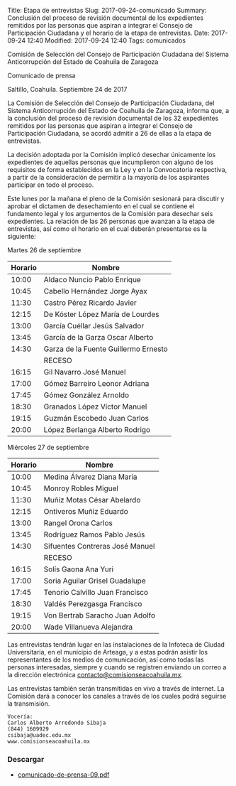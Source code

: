Title: Etapa de entrevistas
Slug: 2017-09-24-comunicado
Summary: Conclusión del proceso de revisión documental de los expedientes remitidos por las personas que aspiran a integrar el Consejo de Participación Ciudadana y el horario de la etapa de entrevistas.
Date: 2017-09-24 12:40
Modified: 2017-09-24 12:40
Tags: comunicados


Comisión de Selección del Consejo de Participación Ciudadana del Sistema Anticorrupción del Estado de Coahuila de Zaragoza

Comunicado de prensa

Saltillo, Coahuila. Septiembre 24 de 2017

La Comisión de Selección del Consejo de Participación Ciudadana, del Sistema Anticorrupción del Estado de Coahuila de Zaragoza, informa que, a la conclusión del proceso de revisión documental de los 32 expedientes remitidos por las personas que aspiran a integrar el Consejo de Participación Ciudadana, se acordó admitir a 26 de ellas a la etapa de entrevistas.

La decisión adoptada por la Comisión implicó desechar únicamente los expedientes de aquellas personas que incumplieron con alguno de los requisitos de forma establecidos en la Ley y en la Convocatoria respectiva, a partir de la consideración de permitir a la mayoría de los aspirantes participar en todo el proceso.

Este lunes por la mañana el pleno de la Comisión sesionará para discutir y aprobar el dictamen de desechamiento en el cual se contiene el fundamento legal y los argumentos de la Comisión para desechar seis expedientes. La relación de las 26 personas que avanzan a la etapa de entrevistas, así como el horario en el cual deberán presentarse es la siguiente:

Martes 26 de septiembre

Horario | Nombre
--------|--------
10:00   | Aldaco Nuncio Pablo Enrique
10:45   | Cabello Hernández Jorge Ayax
11:30   | Castro Pérez Ricardo Javier
12:15   | De Kóster López María de Lourdes
13:00   | García Cuéllar Jesús Salvador
13:45   | García de la Garza Oscar Alberto
14:30   | Garza de la Fuente Guillermo Ernesto
        | RECESO
16:15   | Gil Navarro José Manuel
17:00   | Gómez Barreiro Leonor Adriana
17:45   | Gómez González Arnoldo
18:30   | Granados López Víctor Manuel
19:15   | Guzmán Escobedo Juan Carlos
20:00   | López Berlanga Alberto Rodrigo

Miércoles 27 de septiembre

Horario | Nombre
--------|--------
10:00   | Medina Álvarez Diana María
10:45   | Monroy Robles Miguel
11:30   | Muñiz Motas César Abelardo
12:15   | Ontiveros Muñiz Eduardo
13:00   | Rangel Orona Carlos
13:45   | Rodríguez Ramos Pablo Jesús
14:30   | Sifuentes Contreras José Manuel
        | RECESO
16:15   | Solís Gaona Ana Yuri
17:00   | Soria Aguilar Grisel Guadalupe
17:45   | Tenorio Calvillo Juan Francisco
18:30   | Valdés Perezgasga Francisco
19:15   | Von Bertrab Saracho Juan Adolfo
20:00   | Wade Villanueva Alejandra

Las entrevistas tendrán lugar en las instalaciones de la Infoteca de Ciudad Universitaria, en el municipio de Arteaga, y a estas podrán asistir los representantes de los medios de comunicación, así como todas las personas interesadas, siempre y cuando se registren enviando un correo a la dirección electrónica contacto@comisionseacoahuila.mx.

Las entrevistas también serán transmitidas en vivo a través de internet. La Comisión dará a conocer los canales a través de los cuales podrá seguirse la transmisión.

    Vocería:
    Carlos Alberto Arredondo Sibaja
    (844) 1609929
    csibaja@uadec.edu.mx
    www.comisionseacoahuila.mx

### Descargar

* [comunicado-de-prensa-09.pdf](comunicado-de-prensa-09.pdf)
